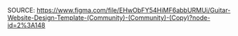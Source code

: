 SOURCE: https://www.figma.com/file/EHwObFY54HiMF6abbURMUi/Guitar-Website-Design-Template-(Community)-(Community)-(Copy)?node-id=2%3A148
